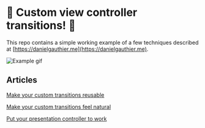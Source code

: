 # 🎉 Custom view controller transitions! 🎉
This repo contains a simple working example of a few techniques described at [https://danielgauthier.me](https://danielgauthier.me).

![Example gif](https://danielgauthier.me/assets/img/indie-5-3-eg2.gif)

## Articles
[Make your custom transitions reusable](https://danielgauthier.me/2020/02/24/indie5-1.html)

[Make your custom transitions feel natural](https://danielgauthier.me/2020/02/27/indie5-2.html)

[Put your presentation controller to work](https://danielgauthier.me/2020/03/03/indie5-3.html)
